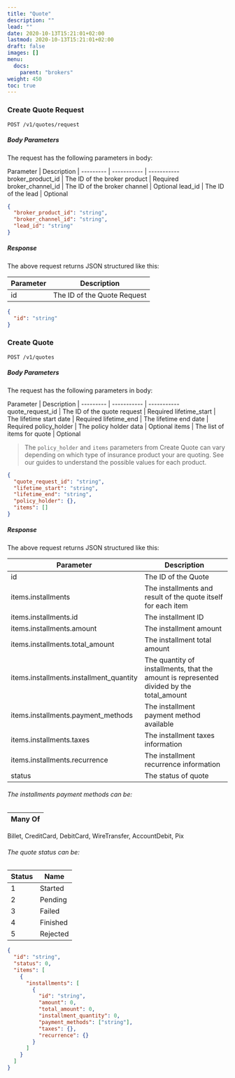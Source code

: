 ```yaml
---
title: "Quote"
description: ""
lead: ""
date: 2020-10-13T15:21:01+02:00
lastmod: 2020-10-13T15:21:01+02:00
draft: false
images: []
menu:
  docs:
    parent: "brokers"
weight: 450
toc: true
---
```


### Create Quote Request

`POST /v1/quotes/request`

##### Body Parameters

The request has the following parameters in body:

Parameter | Description |
--------- | ----------- | -----------
broker_product_id | The ID of the broker product | Required
broker_channel_id | The ID of the broker channel | Optional
lead_id | The ID of the lead | Optional

```json
{
  "broker_product_id": "string",
  "broker_channel_id": "string",
  "lead_id": "string"
}
```

##### Response

The above request returns JSON structured like this:

Parameter | Description
--------- | -----------
id | The ID of the Quote Request

```json
{
  "id": "string"
}
```

### Create Quote

`POST /v1/quotes`

##### Body Parameters

The request has the following parameters in body:

Parameter | Description |
--------- | ----------- | -----------
quote_request_id | The ID of the quote request | Required
lifetime_start | The lifetime start date | Required
lifetime_end | The lifetime end date | Required
policy_holder | The policy holder data | Optional
items | The list of items for quote | Optional

> The `policy_holder` and `items` parameters from Create Quote can vary depending on which type of insurance product your are quoting. See our guides to understand the possible values for each product.

```json
{
  "quote_request_id": "string",
  "lifetime_start": "string",
  "lifetime_end": "string",
  "policy_holder": {},
  "items": []
}
```

##### Response

The above request returns JSON structured like this:

Parameter | Description
--------- | -----------
id | The ID of the Quote
items.installments | The installments and result of the quote itself for each item
items.installments.id | The installment ID
items.installments.amount | The installment amount
items.installments.total_amount | The installment total amount
items.installments.installment_quantity | The quantity of installments, that the amount is represented divided by the total_amount
items.installments.payment_methods | The installment payment method available
items.installments.taxes | The installment taxes information
items.installments.recurrence | The installment recurrence information
status | The status of quote

###### The installments payment methods can be:

Many Of | 
--------- |
Billet, CreditCard, DebitCard, WireTransfer, AccountDebit, Pix

###### The quote status can be:

Status | Name
--------- | -----------
1 | Started
2 | Pending
3 | Failed
4 | Finished
5 | Rejected

```json
{
  "id": "string",
  "status": 0,
  "items": [
    {
      "installments": [
        {
          "id": "string",
          "amount": 0,
          "total_amount": 0,
          "installment_quantity": 0,
          "payment_methods": ["string"],
          "taxes": {},
          "recurrence": {}
        }
      ]
    }
  ]
}
```
